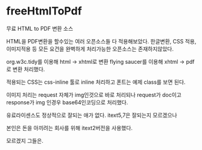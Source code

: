 # freeHtmlToPdf
무료 HTML to PDF 변환 소스

HTML을 PDF변환을 할수있는 여러 오픈소스들 다 적용해보았다.
한글변환, CSS 적용, 이미지적용 등 모든 요건을 완벽하게 처리가능한 오픈소스는 존재하지않았다.

org.w3c.tidy를 이용해 html -> xhtml로 변환
flying saucer를 이용해 xhtml -> pdf로 변환 처리했다.

적용되는 CSS는 css-inline 툴로 inline 처리하고
폰트는 예제 class를 보면 된다.

이미지 처리는 request 자체가 img인것으로 바로 처리되나 request가 doc이고 response가 img 인경우
base64인코딩으로 처리했다.

유료라이센스도 정상적으로 잘되는 애가 없다. itext5,7은 잘되는지 모르겠으나

본인은 돈을 아끼려는 회사를 위해 itext2버전을 사용했다. 

모르겠지 그들은.
